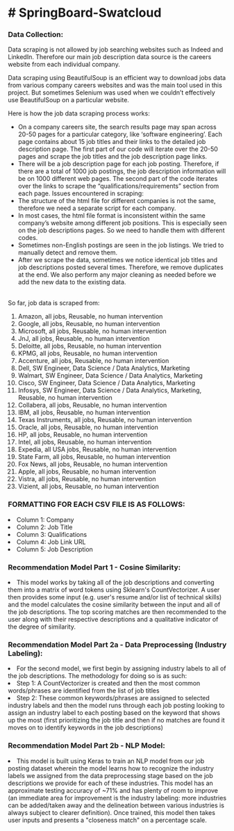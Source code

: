 <h1># SpringBoard-Swatcloud</h1>

<h3>Data Collection:</h3>

<p>Data scraping is not allowed by job searching websites such as Indeed and LinkedIn. Therefore our main job description data source is the careers website from each individual company.</p>
<p>Data scraping using BeautifulSoup is an efficient way to download jobs data from various company careers websites and was the main tool used in this project. But sometimes Selenium was used when we couldn’t effectively use BeautifulSoup on a particular website.</p>
<p>Here is how the job data scraping process works:</p>
<ul><li>
On a company careers site, the search results page may span across 20-50 pages for a particular category, like ‘software engineering’. Each page contains about 15 job titles and their links to the detailed job description page. The first part of our code will iterate over the 20-50 pages and scrape the job titles and the job description page links.</li>
<li>There will be a job description page for each job posting. Therefore, if there are a total of 1000 job postings, the job description information will be on 1000 different web pages. The second part of the code iterates over the links to scrape the “qualifications/requirements” section from each page.
Issues encountered in scraping:</li>
<li>The structure of the html file for different companies is not the same, therefore we need a separate script for each company. 
<li>In most cases, the html file format is inconsistent within the same company’s website among different job positions. This is especially seen on the job descriptions pages. So we need to handle them with different codes.</li>
<li>Sometimes non-English postings are seen in the job listings. We tried to manually detect  and remove them.</li>
<li>After we scrape the data, sometimes we notice identical job titles and job descriptions posted several times. Therefore, we remove duplicates at the end. We also perform any major cleaning as needed before we add the new data to the existing data.</li>
</ul></br>
<span>So far, job data is scraped from:</span>
</br>
<ol>
<li>Amazon, all jobs, Reusable, no human intervention</li>
<li>Google, all jobs, Reusable, no human intervention</li>
<li>Microsoft, all jobs, Reusable, no human intervention</li>
<li>JnJ, all jobs, Reusable, no human intervention</li>
<li>Deloitte, all jobs, Reusable, no human intervention</li>
<li>KPMG, all jobs, Reusable, no human intervention</li>
<li>Accenture, all jobs, Reusable, no human intervention</li>
<li>Dell, SW Engineer, Data Science / Data Analytics, Marketing</li>
<li>Walmart, SW Engineer, Data Science / Data Analytics, Marketing</li>
<li>Cisco, SW Engineer, Data Science / Data Analytics, Marketing</li>
<li>Infosys, SW Engineer, Data Science / Data Analytics, Marketing, Reusable, no human intervention</li>
<li>Collabera, all jobs, Reusable, no human intervention</li>
<li>IBM, all jobs, Reusable, no human intervention</li>
<li>Texas Instruments, all jobs, Reusable, no human intervention</li>
<li>Oracle, all jobs, Reusable, no human intervention</li>
<li>HP, all jobs, Reusable, no human intervention</li>
<li>Intel, all jobs, Reusable, no human intervention</li>
<li>Expedia, all USA jobs, Reusable, no human intervention</li>
<li>State Farm, all jobs, Reusable, no human intervention</li>
<li>Fox News, all jobs, Reusable, no human intervention</li>
<li>Apple, all jobs, Reusable, no human intervention</li>
<li>Vistra, all jobs, Reusable, no human intervention</li>  
<li>Vizient, all jobs, Reusable, no human intervention</li>  
  </ol>

<h3>FORMATTING FOR EACH CSV FILE IS AS FOLLOWS:</h3>
<li>Column 1: Company</li>
<li>Column 2: Job Title</li>
<li>Column 3: Qualifications</li>
<li>Column 4: Job Link URL</li>
<li>Column 5: Job Description</li>

<h3>Recommendation Model Part 1 - Cosine Similarity:</h3>
<li>This model works by taking all of the job descriptions and converting them into a matrix of word tokens using Sklearn's CountVectorizer. A user then provides some input (e.g. user's resume and/or list of technical skills) and the model calculates the cosine similarity between the input and all of the job descriptions. The top scoring matches are then recommended to the user along with their respective descriptions and a qualitative indicator of the degree of similarity. </li>


<h3>Recommendation Model Part 2a - Data Preprocessing (Industry Labeling):</h3>
<li>For the second model, we first begin by assigning industry labels to all of the job descriptions. The methodology for doing so is as such: </li>
<li> Step 1: A CountVectorizer is created and then the most common words/phrases are identified from the list of job titles </li>
<li> Step 2: These common keywords/phrases are assigned to selected industry labels and then the model runs through each job posting looking to assign an industry label to each posting based on the keyword that shows up the most (first prioritizing the job title and then if no matches are found it moves on to identify keywords in the job descriptions) </li>

<h3>Recommendation Model Part 2b - NLP Model:</h3>
<li>This model is built using Keras to train an NLP model from our job posting dataset wherein the model learns how to recognize the industry labels we assigned from the data preprocessing stage based on the job descriptions we provide for each of these industries. This model has an approximate testing accuracy of ~71% and has plenty of room to improve (an immediate area for improvement is the industry labeling: more industries can be added/taken away and the delineation between various industries is always subject to clearer definition). Once trained, this model then takes user inputs and presents a "closeness match" on a percentage scale.  </li>
